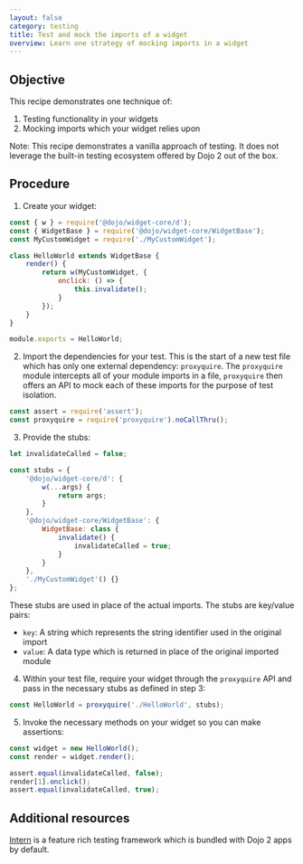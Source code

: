 ```yaml
---
layout: false
category: testing
title: Test and mock the imports of a widget
overview: Learn one strategy of mocking imports in a widget
---
```


## Objective

This recipe demonstrates one technique of:

1. Testing functionality in your widgets
2. Mocking imports which your widget relies upon

Note: This recipe demonstrates a vanilla approach of testing. It does not leverage the built-in testing ecosystem offered by Dojo 2 out of the box.

## Procedure

1. Create your widget:

```js
const { w } = require('@dojo/widget-core/d');
const { WidgetBase } = require('@dojo/widget-core/WidgetBase');
const MyCustomWidget = require('./MyCustomWidget');

class HelloWorld extends WidgetBase {
    render() {
        return w(MyCustomWidget, {
            onclick: () => {
                this.invalidate();
            }
        });
    }
}

module.exports = HelloWorld;
```

2. Import the dependencies for your test. This is the start of a new test file which has only one external dependency: `proxyquire`. The `proxyquire` module intercepts all of your module imports in a file, `proxyquire` then offers an API to mock each of these imports for the purpose of test isolation.

```js
const assert = require('assert');
const proxyquire = require('proxyquire').noCallThru();
```

3. Provide the stubs:

```js
let invalidateCalled = false;

const stubs = {
    '@dojo/widget-core/d': {
        w(...args) {
            return args;
        }
    },
    '@dojo/widget-core/WidgetBase': {
        WidgetBase: class {
            invalidate() {
                invalidateCalled = true;
            }
        }
    },
    './MyCustomWidget'() {}
};

```

These stubs are used in place of the actual imports. The stubs are key/value pairs:

* `key`: A string which represents the string identifier used in the original import
* `value`: A data type which is returned in place of the original imported module

4. Within your test file, require your widget through the `proxyquire` API and pass in the necessary stubs as defined in step 3:

```js
const HelloWorld = proxyquire('./HelloWorld', stubs);
```

5. Invoke the necessary methods on your widget so you can make assertions:

```js
const widget = new HelloWorld();
const render = widget.render();

assert.equal(invalidateCalled, false);
render[1].onclick();
assert.equal(invalidateCalled, true);
```

## Additional resources

[Intern](https://theintern.io/) is a feature rich testing framework which is bundled with Dojo 2 apps by default.
